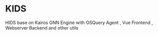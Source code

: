 # KIDS

HIDS base on Kairos GNN Engine with OSQuery Agent , Vue Frontend , Webserver Backend and other utils

